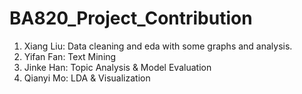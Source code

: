 # BA820_Project_Contribution
1. Xiang Liu: Data cleaning and eda with some graphs and analysis.
2. Yifan Fan: Text Mining
3. Jinke Han: Topic Analysis & Model Evaluation
4. Qianyi Mo: LDA & Visualization
